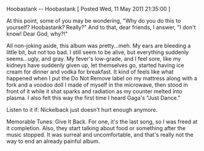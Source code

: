 Hoobastank -- Hoobastank
[ Posted Wed, 11 May 2011 21:35:00 ]

At this point, some of you may be wondering, "Why do you do this to yourself? Hoobastank? Really?" And to that, dear friends, I answer, "I don't know! Dear God, why?!"

All non-joking aside, this album was pretty...meh. My ears are bleeding a little bit, but not too bad. I still seem to be alive, but everything suddenly seems...ugly, and gray. My fever's low-grade, and I feel sore, like my kidneys have suddenly given up, let themselves go, started having ice cream for dinner and vodka for breakfast. It kind of feels like what happened when I put the Do Not Remove label on my mattress along with a fork and a voodoo doll I made of myself in the microwave, then stood in front of it while it shat sparks and radiation as my counter melted into plasma. I also felt this way the first time I heard Gaga's "Just Dance."

Listen to it if: Nickelback just doesn't hurt enough anymore.

Memorable Tunes: Give It Back. For one, it's the last song, so I was freed at it completion. Also, they start talking about food or something after the music stopped. It was surreal and uncomfortable, and that's really not the way to end an already painful album.
